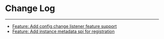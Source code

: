 # Change Log
---

- [Feature: Add config change listener feature support](https://github.com/Tencent/spring-cloud-tencent/pull/254)
- [Feature: Add instance metadata spi for registration](https://github.com/Tencent/spring-cloud-tencent/pull/256)
